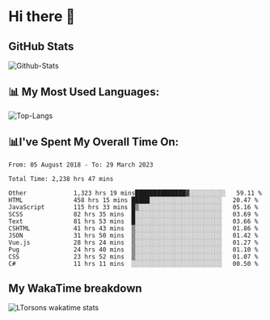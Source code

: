 # Hi there 👋

## GitHub Stats
![Github-Stats](https://github-readme-stats.vercel.app/api?username=ltorson&show_icons=true&theme=radical&count_private=true)

## 📊 My Most Used Languages:
![Top-Langs](https://github-readme-stats.vercel.app/api/top-langs/?username=LTorson&layout=compact&langs_count=10)

## 📊I've Spent My Overall Time On:
<!--START_SECTION:waka-->

```text
From: 05 August 2018 - To: 29 March 2023

Total Time: 2,238 hrs 47 mins

Other             1,323 hrs 19 mins██████████████▓░░░░░░░░░░   59.11 %
HTML              458 hrs 15 mins █████░░░░░░░░░░░░░░░░░░░░   20.47 %
JavaScript        115 hrs 33 mins █▒░░░░░░░░░░░░░░░░░░░░░░░   05.16 %
SCSS              82 hrs 35 mins  █░░░░░░░░░░░░░░░░░░░░░░░░   03.69 %
Text              81 hrs 53 mins  █░░░░░░░░░░░░░░░░░░░░░░░░   03.66 %
CSHTML            41 hrs 43 mins  ▒░░░░░░░░░░░░░░░░░░░░░░░░   01.86 %
JSON              31 hrs 50 mins  ▒░░░░░░░░░░░░░░░░░░░░░░░░   01.42 %
Vue.js            28 hrs 24 mins  ▒░░░░░░░░░░░░░░░░░░░░░░░░   01.27 %
Pug               24 hrs 40 mins  ▒░░░░░░░░░░░░░░░░░░░░░░░░   01.10 %
CSS               23 hrs 52 mins  ▒░░░░░░░░░░░░░░░░░░░░░░░░   01.07 %
C#                11 hrs 11 mins  ░░░░░░░░░░░░░░░░░░░░░░░░░   00.50 %
```

<!--END_SECTION:waka-->

## My WakaTime breakdown
![LTorsons wakatime stats](https://github-readme-stats.vercel.app/api/wakatime?username=leetorson&line_height=21)
